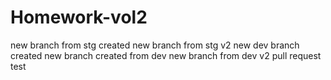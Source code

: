 # Homework-vol2
new branch from stg created
new branch from stg v2
new dev branch created
new branch created from dev
new branch from dev v2
pull request test


